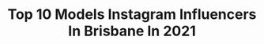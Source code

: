 ---
title: Top 10 Models Instagram Influencers In Brisbane In 2021
description: >-
  Find top models Instagram influencers in Brisbane in 2021. Most popular hashtags: #brisbane #model #brisbanephotographer.
platform: Instagram
hits: 71
text_top: See the top-rated Instagram accounts on inBeat.
text_bottom: Our platform has 71 Instagram influencers like this in Brisbane, Australia for you to work with.
profiles:
  - username: "masphoto.official"
    fullname: >-
      Masterpiece Art Studio 📸🌴👙
    bio: >-
      #photographer Bookings DM or info@masphoto.com.au https://facebook.com/masphoto.official
    location: "Australia"
    followers: 5106
    engagement: 553
    commentsToLikes: 0.033931
    id: ck6u339dyvfx90j71bhrei5ev
    verified: false
    hashtags: "#fit, #brisbaneboudoirphotographer, #fitnessgraphy, #vibes"
  - username: "hannahhayessisson"
    fullname: >-
      Hannah Hayes Sisson
    bio: >-
      ☆ Actress | Model 📍Brisbane, Australia
    location: "Australia"
    followers: 3569
    engagement: 1555
    commentsToLikes: 0.066271
    id: ck8sxek7lh41z0j78jq7dnx1f
    verified: false
    hashtags: "#noideawhy, #4outof4"
  - username: "avaarachnie"
    fullname: >-
      Arachnie 🕷
    bio: >-
      You gotta be one of the good guys, son. ‘Cause there’s way too many of the bad. 🕷Big nerd 🕷Alternative model 🕷Brisbane Australia
    location: "Australia"
    followers: 148737
    engagement: 462
    commentsToLikes: 0.013145
    id: ck5hduac8peto0i117qex67cb
    verified: false
    hashtags: ""
  - username: "christina_maimone"
    fullname: >-
      Christina Maimone
    bio: >-
      📷 Freelance Model 📍 Brisbane & Gold Coast | 🇮🇹🇮🇲 Ethnic diversity adds richness to a society. You’re welcome.
    location: "Australia"
    followers: 7018
    engagement: 673
    commentsToLikes: 0.031341
    id: ck55klkcjzli60i11ldukuzwq
    verified: false
    hashtags: "#goodsquad, #2020tour, #girlgang"
  - username: "amospearce"
    fullname: >-
      AMOS ✨ Catahoula ✘ Beagle
    bio: >-
      #rescuedog now living like a King My mum is my best friend Pawfessional model in Brisbane
    location: "Australia"
    followers: 20908
    engagement: 900
    commentsToLikes: 0.064908
    id: ck15s7bnobl6t0i19kw4tgv66
    verified: false
    hashtags: "#boopmynose, #puppydogeyes, #dogtreats, #dogmom"
  - username: "julietaroldann"
    fullname: >-
      Julieta Roldan 🇦🇺 🇦🇷
    bio: >-
      🌞🌊🏖 Gold Coast Model/Actress #brisbanemodel #goldcoastmodel Lifestyle 🏝 • Food 🍲 • Beauty💄 📩julietaroldann@gmail.com
    location: "Australia"
    followers: 76285
    engagement: 117
    commentsToLikes: 0.048699
    id: ck0ud6ywjigcn0i19d8n00v30
    verified: false
    hashtags: "#cavoodleaustralia, #doodlesoftheworld, #cavoodlepuppy, #cavoodle"
  - username: "rprtalent"
    fullname: >-
      RPR Talent Management
    bio: >-
      |▪️Film, TV & Commercial Talent Agency - AUS 🇦🇺🎬 |▪️Proud sponsors @vidcon @castingguildaust |▪️Owned and operated by @roslynrpr |▪️Apply ⬇️
    location: "Australia"
    followers: 24842
    engagement: 69
    commentsToLikes: 0.033999
    id: ck13cxxke2pjp0i19t3i1xda2
    verified: false
    hashtags: "#model, #audition, #brisbane, #littlemissy"
  - username: "melgreen_x"
    fullname: >-
      BIKINI PRO 👙 PEScience Athlete
    bio: >-
      👠Posing Coach @melgreenfit 👑Bikini PRO 🏆1st ICN, INBA, ANB x11 🏆3rd WBFF @pescience Athlete - Mel15 @fitcoveraustralia - MELG ✈️34 countries 📧Collabs
    location: "Australia"
    followers: 49314
    engagement: 86
    commentsToLikes: 0.148731
    id: ck6tykp8j4at90j71h28e8yqi
    verified: false
    hashtags: "#pescienceathlete, #bikinipro, #fitspo, #pescience"
  - username: "jayschippers"
    fullname: >-
      Jay Schippers
    bio: >-
      BMX racer for TeamNL🇳🇱, #42 📍Bergeijk, The Netherlands Creative Direction / Film / Photo My YouTube channel ⬇️
    location: "Australia"
    followers: 10377
    engagement: 918
    commentsToLikes: 0.004055
    id: ck5zpgs8hsmx40i14z73xe63o
    verified: false
    hashtags: "#life, #bermaplaatwerk, #lommerstuinbouwmachines, #duisenburgh"
  - username: "jade.syrett"
    fullname: >-
      JADE
    bio: >-
      Royalle Models @royallemodelling (Sydney) Brisbane / Sunshine Coast/ Gold Coast 🇦🇺 Int. Published 🌏 💋MUA @jade.s.makeupartistry 👙@chixit.swim MODEL
    location: "Australia"
    followers: 63152
    engagement: 401
    commentsToLikes: 0.070596
    id: ck13a1y82o8060i19gci5msnb
    verified: false
    hashtags: "#city, #influencer, #beach, #studio"
---